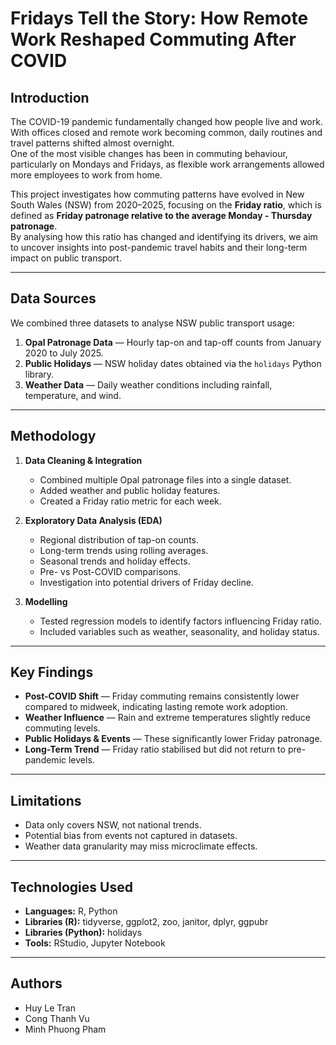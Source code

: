 # Fridays Tell the Story: How Remote Work Reshaped Commuting After COVID

## Introduction
The COVID-19 pandemic fundamentally changed how people live and work. With offices closed and remote work becoming common, daily routines and travel patterns shifted almost overnight.  
One of the most visible changes has been in commuting behaviour, particularly on Mondays and Fridays, as flexible work arrangements allowed more employees to work from home.  

This project investigates how commuting patterns have evolved in New South Wales (NSW) from 2020–2025, focusing on the **Friday ratio**, which is defined as **Friday patronage relative to the average Monday - Thursday patronage**.  
By analysing how this ratio has changed and identifying its drivers, we aim to uncover insights into post-pandemic travel habits and their long-term impact on public transport.

---

## Data Sources
We combined three datasets to analyse NSW public transport usage:

1. **Opal Patronage Data** — Hourly tap-on and tap-off counts from January 2020 to July 2025.
2. **Public Holidays** — NSW holiday dates obtained via the `holidays` Python library.
3. **Weather Data** — Daily weather conditions including rainfall, temperature, and wind.

---

## Methodology
1. **Data Cleaning & Integration**
   - Combined multiple Opal patronage files into a single dataset.
   - Added weather and public holiday features.
   - Created a Friday ratio metric for each week.

2. **Exploratory Data Analysis (EDA)**
   - Regional distribution of tap-on counts.
   - Long-term trends using rolling averages.
   - Seasonal trends and holiday effects.
   - Pre- vs Post-COVID comparisons.
   - Investigation into potential drivers of Friday decline.

3. **Modelling**
   - Tested regression models to identify factors influencing Friday ratio.
   - Included variables such as weather, seasonality, and holiday status.

---

## Key Findings
- **Post-COVID Shift** — Friday commuting remains consistently lower compared to midweek, indicating lasting remote work adoption.
- **Weather Influence** — Rain and extreme temperatures slightly reduce commuting levels.
- **Public Holidays & Events** — These significantly lower Friday patronage.
- **Long-Term Trend** — Friday ratio stabilised but did not return to pre-pandemic levels.

---

## Limitations
- Data only covers NSW, not national trends.
- Potential bias from events not captured in datasets.
- Weather data granularity may miss microclimate effects.

---

## Technologies Used
- **Languages:** R, Python
- **Libraries (R):** tidyverse, ggplot2, zoo, janitor, dplyr, ggpubr
- **Libraries (Python):** holidays
- **Tools:** RStudio, Jupyter Notebook

---

## Authors
- Huy Le Tran
- Cong Thanh Vu
- Minh Phuong Pham
